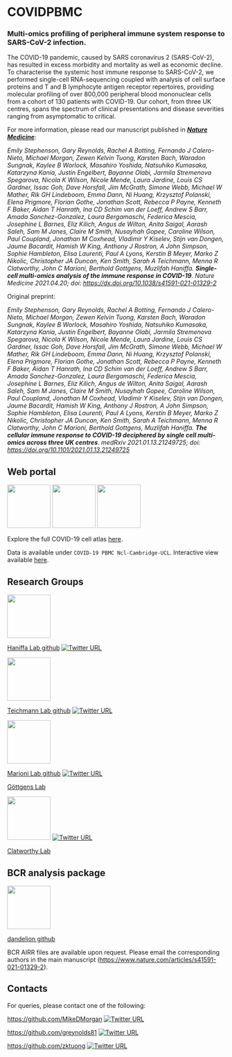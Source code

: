 # COVIDPBMC
### Multi-omics profiling of peripheral immune system response to SARS-CoV-2 infection.

The COVID-19 pandemic, caused by SARS coronavirus 2 (SARS-CoV-2), has resulted in excess morbidity and mortality as well as economic decline. To characterise the systemic host immune response to SARS-CoV-2, we performed single-cell RNA-sequencing coupled with analysis of cell surface proteins and T and B lymphocyte antigen receptor repertoires, providing molecular profiling of over 800,000 peripheral blood mononuclear cells from a cohort of 130 patients with COVID-19.  Our cohort, from three UK centres, spans the spectrum of clinical presentations and disease severities ranging from asymptomatic to critical.

For more information, please read our manuscript published in [***Nature Medicine***](https://www.nature.com/articles/s41591-021-01329-2):

*Emily Stephenson, Gary Reynolds, Rachel A Botting, Fernando J Calero-Nieto, Michael Morgan, Zewen Kelvin Tuong, Karsten Bach, Waradon Sungnak, Kaylee B Worlock, Masahiro Yoshida, Natsuhiko Kumasaka, Katarzyna Kania, Justin Engelbert, Bayanne Olabi, Jarmila Stremenova Spegarova, Nicola K Wilson, Nicole Mende, Laura Jardine, Louis CS Gardner, Issac Goh, Dave Horsfall, Jim McGrath, Simone Webb, Michael W Mather, Rik GH Lindeboom, Emma Dann, Ni Huang, Krzysztof Polanski, Elena Prigmore, Florian Gothe, Jonathan Scott, Rebecca P Payne, Kenneth F Baker, Aidan T Hanrath, Ina CD Schim van der Loeff, Andrew S Barr, Amada Sanchez-Gonzalez, Laura Bergamaschi, Federica Mescia, Josephine L Barnes, Eliz Kilich, Angus de Wilton, Anita Saigal, Aarash Saleh, Sam M Janes, Claire M Smith, Nusayhah Gopee, Caroline Wilson, Paul Coupland, Jonathan M Coxhead, Vladimir Y Kiselev, Stijn van Dongen, Jaume Bacardit, Hamish W King, Anthony J Rostron, A John Simpson, Sophie Hambleton, Elisa Laurenti, Paul A Lyons, Kerstin B Meyer, Marko Z Nikolic, Christopher JA Duncan, Ken Smith, Sarah A Teichmann, Menna R Clatworthy, John C Marioni, Berthold Gottgens, Muzlifah Haniffa.* ***Single-cell multi-omics analysis of the immune response in COVID-19***. *Nature Medicine 2021.04.20; doi: https://dx.doi.org/10.1038/s41591-021-01329-2*


Original preprint:

*Emily Stephenson, Gary Reynolds, Rachel A Botting, Fernando J Calero-Nieto, Michael Morgan, Zewen Kelvin Tuong, Karsten Bach, Waradon Sungnak, Kaylee B Worlock, Masahiro Yoshida, Natsuhiko Kumasaka, Katarzyna Kania, Justin Engelbert, Bayanne Olabi, Jarmila Stremenova Spegarova, Nicola K Wilson, Nicole Mende, Laura Jardine, Louis CS Gardner, Issac Goh, Dave Horsfall, Jim McGrath, Simone Webb, Michael W Mather, Rik GH Lindeboom, Emma Dann, Ni Huang, Krzysztof Polanski, Elena Prigmore, Florian Gothe, Jonathan Scott, Rebecca P Payne, Kenneth F Baker, Aidan T Hanrath, Ina CD Schim van der Loeff, Andrew S Barr, Amada Sanchez-Gonzalez, Laura Bergamaschi, Federica Mescia, Josephine L Barnes, Eliz Kilich, Angus de Wilton, Anita Saigal, Aarash Saleh, Sam M Janes, Claire M Smith, Nusayhah Gopee, Caroline Wilson, Paul Coupland, Jonathan M Coxhead, Vladimir Y Kiselev, Stijn van Dongen, Jaume Bacardit, Hamish W King, Anthony J Rostron, A John Simpson, Sophie Hambleton, Elisa Laurenti, Paul A Lyons, Kerstin B Meyer, Marko Z Nikolic, Christopher JA Duncan, Ken Smith, Sarah A Teichmann, Menna R Clatworthy, John C Marioni, Berthold Gottgens, Muzlifah Haniffa.* ***The cellular immune response to COVID-19 deciphered by single cell multi-omics across three UK centres***. *medRxiv 2021.01.13.21249725; doi: https://doi.org/10.1101/2021.01.13.21249725*


## Web portal
<a href="https://www.sanger.ac.uk/" rel="Wellcome Trust Sanger Institute"><img src="https://www.covid19cellatlas.org/logos/sanger.png" height="100"></a>
<a href="https://data.humancellatlas.org/" rel="Human cell atlas"><img src="https://www.covid19cellatlas.org/logos/human-cell-atlas.png" height="100"></a>
<a href="https://chanzuckerberg.com/" rel="Chan-Zuckerberg Initiative"><img src="https://www.covid19cellatlas.org/logos/chan-zuckerberg-initiative.png" height="100"></a>

Explore the full COVID-19 cell atlas [here](https://www.covid19cellatlas.org/).

Data is available under `COVID-19 PBMC Ncl-Cambridge-UCL`. Interactive view available [here](https://covid19cellatlas.org/haniffa21).


## Research Groups
<a href="https://haniffalab.com" rel="Haniffa Lab"><img src="https://avatars0.githubusercontent.com/u/44367631?s=200&v=4" height="100"></a>

[Haniffa Lab github](https://github.com/haniffalab) [![Twitter URL](https://img.shields.io/twitter/url/https/twitter.com/haniffalab.svg?style=social&label=Follow%20%40haniffalab)](https://twitter.com/haniffalab)

<a href="https://www.teichlab.org" rel="Teichmann Lab"><img src="http://static1.squarespace.com/static/56d85b53c6fc08fe12541664/t/580e213129687fbc612f9a5c/1610115725446/?format=1500w" height="100"></a>

[Teichmann Lab github](https://github.com/Teichlab) [![Twitter URL](https://img.shields.io/twitter/url/https/twitter.com/teichlab.svg?style=social&label=Follow%20%40teichlab)](https://twitter.com/teichlab)

<a href="https://github.com/MarioniLab" rel="Marioni Lab"><img src="https://avatars3.githubusercontent.com/u/16623186?s=200&v=4" height="100"></a>

[Marioni Lab github](https://github.com/MarioniLab) [![Twitter URL](https://img.shields.io/twitter/url/https/twitter.com/marionilab.svg?style=social&label=Follow%20%40marionilab)](https://twitter.com/marionilab)

[Göttgens Lab](http://www.haem.cam.ac.uk/staff/senior-staff/professor-bertie-gottgens/)

<a href="https://clatworthylab.github.io/" rel="Clatworthy Lab"><img src="https://clatworthylab.github.io/assets/img/clatworthylab_bold.svg" height="100"></a> [![Twitter URL](https://img.shields.io/twitter/url/https/twitter.com/clatworthylab.svg?style=social&label=Follow%20%40clatworthylab)](https://twitter.com/clatworthylab)

[Clatworthy Lab](https://www.med.cam.ac.uk/clatworthy/)



## BCR analysis package
<a href="https://sc-dandelion.readthedocs.io/" rel="dandelion"><img src="https://github.com/zktuong/dandelion/blob/master/docs/notebooks/img/dandelion_logo.png" height="100"></a>

[dandelion github](https://github.com/zktuong/dandelion)

BCR AIRR files are available upon request. Please email the corresponding authors in the main manuscript (https://www.nature.com/articles/s41591-021-01329-2).

## Contacts
For queries, please contact one of the following:

https://github.com/MikeDMorgan [![Twitter URL](http://i.imgur.com/wWzX9uB.png)](https://twitter.com/MDMorgan_cam)

https://github.com/greynolds81 [![Twitter URL](http://i.imgur.com/wWzX9uB.png)](https://twitter.com/gary_d_reynolds)

https://github.com/zktuong [![Twitter URL](http://i.imgur.com/wWzX9uB.png)](https://twitter.com/KelvinTuong)
